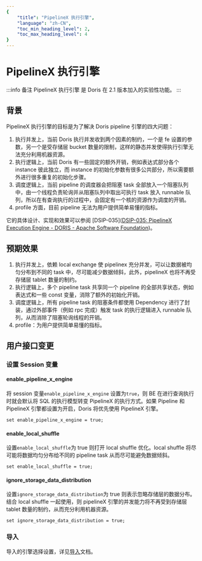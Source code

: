 ```yaml
---
{
    "title": "PipelineX 执行引擎",
    "language": "zh-CN",
    "toc_min_heading_level": 2,
    "toc_max_heading_level": 4
}
---
```


<!--
Licensed to the Apache Software Foundation (ASF) under one
or more contributor license agreements.  See the NOTICE file
distributed with this work for additional information
regarding copyright ownership.  The ASF licenses this file
to you under the Apache License, Version 2.0 (the
"License"); you may not use this file except in compliance
with the License.  You may obtain a copy of the License at

  http://www.apache.org/licenses/LICENSE-2.0

Unless required by applicable law or agreed to in writing,
software distributed under the License is distributed on an
"AS IS" BASIS, WITHOUT WARRANTIES OR CONDITIONS OF ANY
KIND, either express or implied.  See the License for the
specific language governing permissions and limitations
under the License.
-->

# PipelineX 执行引擎

:::info 备注
PipelineX 执行引擎 是 Doris 在 2.1 版本加入的实验性功能。
:::

## 背景
PipelineX 执行引擎的目标是为了解决 Doris pipeline 引擎的四大问题：
1. 执行并发上，当前 Doris 执行并发收到两个因素的制约，一个是 fe 设置的参数，另一个是受存储层 bucket 数量的限制，这样的静态并发使得执行引擎无法充分利用机器资源。
2. 执行逻辑上，当前 Doris 有一些固定的额外开销，例如表达式部分各个 instance 彼此独立，而 instance 的初始化参数有很多公共部分，所以需要额外进行很多重复的初始化步骤。
3. 调度逻辑上，当前 pipeline 的调度器会把阻塞 task 全部放入一个阻塞队列中，由一个线程负责轮询并从阻塞队列中取出可执行 task 放入 runnable 队列，所以在有查询执行的过程中，会固定有一个核的资源作为调度的开销。
4. profile 方面，目前 pipeline 无法为用户提供简单易懂的指标。

它的具体设计、实现和效果可以参阅 [DSIP-035]([DSIP-035: PipelineX Execution Engine - DORIS - Apache Software Foundation](https://cwiki.apache.org/confluence/display/DORIS/DSIP-035%3A+PipelineX+Execution+Engine))。

## 预期效果

1. 执行并发上，依赖 local exchange 使 pipelinex 充分并发，可以让数据被均匀分布到不同的 task 中，尽可能减少数据倾斜，此外，pipelineX 也将不再受存储层 tablet 数量的制约。
2. 执行逻辑上，多个 pipeline task 共享同一个 pipeline 的全部共享状态，例如表达式和一些 const 变量，消除了额外的初始化开销。
3. 调度逻辑上，所有 pipeline task 的阻塞条件都使用 Dependency 进行了封装，通过外部事件（例如 rpc 完成）触发 task 的执行逻辑进入 runnable 队列，从而消除了阻塞轮询线程的开销。
4. profile：为用户提供简单易懂的指标。

## 用户接口变更

### 设置 Session 变量

#### enable_pipeline_x_engine

将 session 变量`enable_pipeline_x_engine` 设置为`true`，则 BE 在进行查询执行时就会默认将 SQL 的执行模型转变 PipelineX 的执行方式。如果 Pipeline 和 PipelineX 引擎都设置为开启，Doris 将优先使用 PipelineX 引擎。

```
set enable_pipeline_x_engine = true;
```

#### enable_local_shuffle

设置`enable_local_shuffle`为 true 则打开 local shuffle 优化。local shuffle 将尽可能将数据均匀分布给不同的 pipeline task 从而尽可能避免数据倾斜。

```
set enable_local_shuffle = true;
```

#### ignore_storage_data_distribution

设置`ignore_storage_data_distribution`为 true 则表示忽略存储层的数据分布。结合 local shuffle 一起使用，则 pipelineX 引擎的并发能力将不再受到存储层 tablet 数量的制约，从而充分利用机器资源。

```
set ignore_storage_data_distribution = true;
```

### 导入

导入的引擎选择设置，详见[导入](../../data-operate/import/load-manual)文档。
